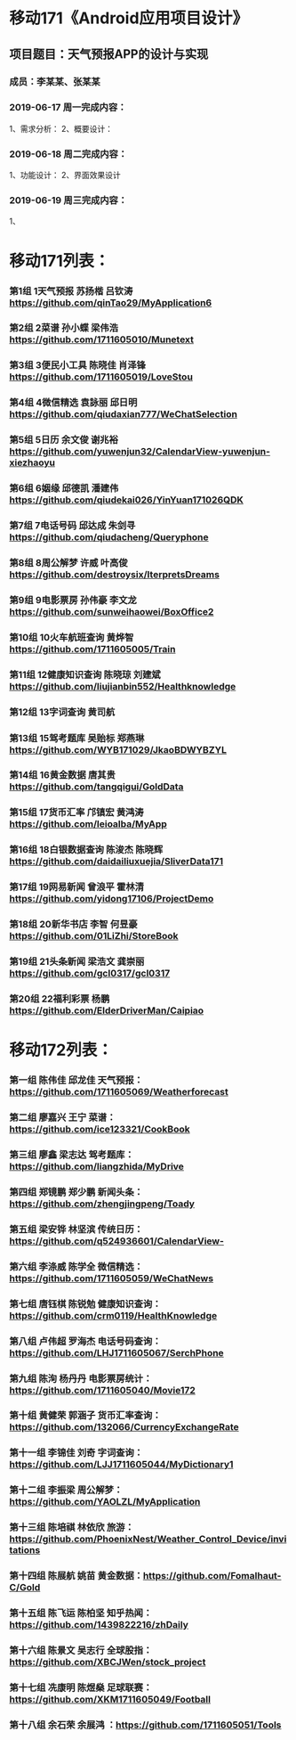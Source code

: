 # 移动171《Android应用项目设计》
## 项目题目：天气预报APP的设计与实现
### 成员：李某某、张某某

### 2019-06-17 周一完成内容：
1、需求分析：
2、概要设计：


### 2019-06-18 周二完成内容：
1、功能设计：
2、界面效果设计


### 2019-06-19 周三完成内容：
1、


# 移动171列表：

### 第1组	1天气预报	苏扬楷 吕钦涛  https://github.com/qinTao29/MyApplication6
### 第2组	2菜谱	孙小蝶 梁伟浩  https://github.com/1711605010/Munetext
### 第3组	3便民小工具	陈晓佳 肖泽锋 https://github.com/1711605019/LoveStou
### 第4组	4微信精选	袁詠丽 邱日明 https://github.com/qiudaxian777/WeChatSelection
### 第5组	5日历	余文俊 谢兆裕 https://github.com/yuwenjun32/CalendarView-yuwenjun-xiezhaoyu
### 第6组	6姻缘	邱德凯 潘建伟 https://github.com/qiudekai026/YinYuan171026QDK
### 第7组	7电话号码	邱达成 朱剑寻  https://github.com/qiudacheng/Queryphone
### 第8组	8周公解梦	许威 叶高俊 https://github.com/destroysix/IterpretsDreams
### 第9组	9电影票房	孙伟豪 李文龙 https://github.com/sunweihaowei/BoxOffice2
### 第10组 10火车航班查询 黄烨智	https://github.com/1711605005/Train	 
### 第11组 12健康知识查询 陈晓琼 刘建斌 https://github.com/liujianbin552/Healthknowledge
### 第12组 13字词查询	黄司航		
### 第13组 15驾考题库	吴贻标 郑燕琳  https://github.com/WYB171029/JkaoBDWYBZYL
### 第14组 16黄金数据	唐其贵	https://github.com/tangqigui/GoldData	
### 第15组 17货币汇率	邝镇宏 黄鸿涛   https://github.com/leioalba/MyApp
### 第16组 18白银数据查询 陈浚杰 陈晓辉 https://github.com/daidailiuxuejia/SliverData171
### 第17组 19网易新闻	曾浪平 霍林清  https://github.com/yidong17106/ProjectDemo
### 第18组 20新华书店	李智 何昱豪  https://github.com/01LiZhi/StoreBook
### 第19组 21头条新闻	梁浩文 龚崇丽  https://github.com/gcl0317/gcl0317
### 第20组 22福利彩票	杨鹏 https://github.com/ElderDriverMan/Caipiao
		



# 移动172列表：
### 第一组	陈伟佳	邱龙佳	天气预报：https://github.com/1711605069/Weatherforecast
### 第二组	廖嘉兴	王宁	菜谱：https://github.com/ice123321/CookBook
### 第三组	廖鑫	梁志达	驾考题库：https://github.com/liangzhida/MyDrive
### 第四组	郑镜鹏	郑少鹏	新闻头条：https://github.com/zhengjingpeng/Toady
### 第五组	梁安铧	林坚滨	传统日历：https://github.com/q524936601/CalendarView-
### 第六组	李涤威	陈学全	微信精选：https://github.com/1711605059/WeChatNews
### 第七组	唐钰棋	陈锐勉	健康知识查询：https://github.com/crm0119/HealthKnowledge
### 第八组	卢伟超	罗海杰	电话号码查询：https://github.com/LHJ1711605067/SerchPhone
### 第九组	陈洵	杨丹丹	电影票房统计：https://github.com/1711605040/Movie172
### 第十组	黄健荣	郭涵子	货币汇率查询：https://github.com/132066/CurrencyExchangeRate
### 第十一组	李锦佳	刘奇	字词查询：https://github.com/LJJ1711605044/MyDictionary1
### 第十二组	李振梁		周公解梦：https://github.com/YAOLZL/MyApplication
### 第十三组	陈培祺	林依欣	旅游：https://github.com/PhoenixNest/Weather_Control_Device/invitations
### 第十四组	陈展航	姚苗	黄金数据：https://github.com/Fomalhaut-C/Gold
### 第十五组	陈飞运	陈柏坚	知乎热闻：https://github.com/1439822216/zhDaily
### 第十六组	陈景文	吴志行	全球股指：https://github.com/XBCJWen/stock_project
### 第十七组	冼康明	陈煜燊	足球联赛：https://github.com/XKM1711605049/Football
### 第十八组	余石荣	余展鸿	：https://github.com/1711605051/Tools

